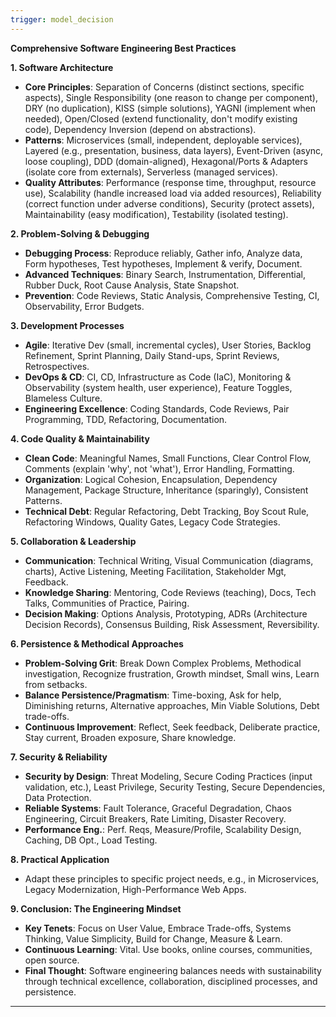 ```yaml
---
trigger: model_decision
---
```


**Comprehensive Software Engineering Best Practices**

**1. Software Architecture**
*   **Core Principles**: Separation of Concerns (distinct sections, specific aspects), Single Responsibility (one reason to change per component), DRY (no duplication), KISS (simple solutions), YAGNI (implement when needed), Open/Closed (extend functionality, don't modify existing code), Dependency Inversion (depend on abstractions).
*   **Patterns**: Microservices (small, independent, deployable services), Layered (e.g., presentation, business, data layers), Event-Driven (async, loose coupling), DDD (domain-aligned), Hexagonal/Ports & Adapters (isolate core from externals), Serverless (managed services).
*   **Quality Attributes**: Performance (response time, throughput, resource use), Scalability (handle increased load via added resources), Reliability (correct function under adverse conditions), Security (protect assets), Maintainability (easy modification), Testability (isolated testing).

**2. Problem-Solving & Debugging**
*   **Debugging Process**: Reproduce reliably, Gather info, Analyze data, Form hypotheses, Test hypotheses, Implement & verify, Document.
*   **Advanced Techniques**: Binary Search, Instrumentation, Differential, Rubber Duck, Root Cause Analysis, State Snapshot.
*   **Prevention**: Code Reviews, Static Analysis, Comprehensive Testing, CI, Observability, Error Budgets.

**3. Development Processes**
*   **Agile**: Iterative Dev (small, incremental cycles), User Stories, Backlog Refinement, Sprint Planning, Daily Stand-ups, Sprint Reviews, Retrospectives.
*   **DevOps & CD**: CI, CD, Infrastructure as Code (IaC), Monitoring & Observability (system health, user experience), Feature Toggles, Blameless Culture.
*   **Engineering Excellence**: Coding Standards, Code Reviews, Pair Programming, TDD, Refactoring, Documentation.

**4. Code Quality & Maintainability**
*   **Clean Code**: Meaningful Names, Small Functions, Clear Control Flow, Comments (explain 'why', not 'what'), Error Handling, Formatting.
*   **Organization**: Logical Cohesion, Encapsulation, Dependency Management, Package Structure, Inheritance (sparingly), Consistent Patterns.
*   **Technical Debt**: Regular Refactoring, Debt Tracking, Boy Scout Rule, Refactoring Windows, Quality Gates, Legacy Code Strategies.

**5. Collaboration & Leadership**
*   **Communication**: Technical Writing, Visual Communication (diagrams, charts), Active Listening, Meeting Facilitation, Stakeholder Mgt, Feedback.
*   **Knowledge Sharing**: Mentoring, Code Reviews (teaching), Docs, Tech Talks, Communities of Practice, Pairing.
*   **Decision Making**: Options Analysis, Prototyping, ADRs (Architecture Decision Records), Consensus Building, Risk Assessment, Reversibility.

**6. Persistence & Methodical Approaches**
*   **Problem-Solving Grit**: Break Down Complex Problems, Methodical investigation, Recognize frustration, Growth mindset, Small wins, Learn from setbacks.
*   **Balance Persistence/Pragmatism**: Time-boxing, Ask for help, Diminishing returns, Alternative approaches, Min Viable Solutions, Debt trade-offs.
*   **Continuous Improvement**: Reflect, Seek feedback, Deliberate practice, Stay current, Broaden exposure, Share knowledge.

**7. Security & Reliability**
*   **Security by Design**: Threat Modeling, Secure Coding Practices (input validation, etc.), Least Privilege, Security Testing, Secure Dependencies, Data Protection.
*   **Reliable Systems**: Fault Tolerance, Graceful Degradation, Chaos Engineering, Circuit Breakers, Rate Limiting, Disaster Recovery.
*   **Performance Eng.**: Perf. Reqs, Measure/Profile, Scalability Design, Caching, DB Opt., Load Testing.

**8. Practical Application**
*   Adapt these principles to specific project needs, e.g., in Microservices, Legacy Modernization, High-Performance Web Apps.

**9. Conclusion: The Engineering Mindset**
*   **Key Tenets**: Focus on User Value, Embrace Trade-offs, Systems Thinking, Value Simplicity, Build for Change, Measure & Learn.
*   **Continuous Learning**: Vital. Use books, online courses, communities, open source.
*   **Final Thought**: Software engineering balances needs with sustainability through technical excellence, collaboration, disciplined processes, and persistence.

---
